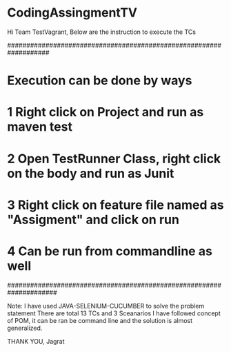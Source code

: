 # CodingAssingmentTV

Hi Team TestVagrant,
Below are the instruction to execute the TCs

###################################################################
# Execution can be done by ways 
# 1 Right click on Project and run as maven test
# 2 Open TestRunner Class, right click on the body and run as Junit
# 3 Right click on feature file named as "Assigment" and click on run
# 4 Can be run from commandline as well

#####################################################################

Note: I have used JAVA-SELENIUM-CUCUMBER to solve the problem statement
      There are total 13 TCs and 3 Sceanarios
      I have followed concept of POM, it can be ran be command line and the solution is almost generalized. 

THANK YOU,
Jagrat
